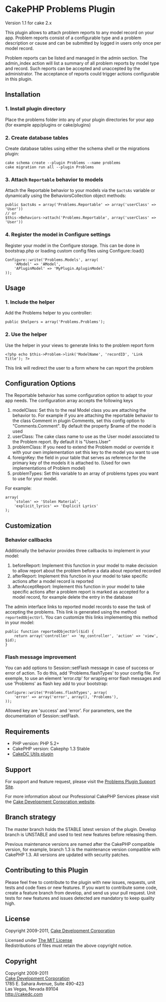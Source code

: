 # CakePHP Problems Plugin #

Version 1.1 for cake 2.x

This plugin allows to attach problem reports to any model record on your app. Problem reports
consist of a configurable type and a problem description or cause and can be submitted by logged in users
only once per model record.

Problem reports can be listed and managed in the admin section. The admin_index action will list a summary of
all problem reports by model type and record. Such reports can be accepted and unaccepted by the administrator.
The acceptance of reports could trigger actions configurable in this plugin.

## Installation ##

### 1. Install plugin directory ###

Place the problems folder into any of your plugin directories for your app (for example app/plugins or cake/plugins)

### 2. Create database tables ###

Create database tables using either the schema shell or the migrations plugin:

	cake schema create --plugin Problems --name problems
	cake migration run all --plugin Problems

### 3. Attach `Reportable` behavior to models ###

Attach the Reportable behavior to your models via the `$actsAs` variable or dynamically using the BehaviorsCollection object methods:

	public $actsAs = array('Problems.Reportable' => array('userClass' => 'User'))
	// or
	$this->Behaviors->attach('Problems.Reportable', array('userClass' => 'User'))

### 4. Register the model in Configure settings ###

Register your model in the Configure storage. This can be done in bootstrap.php or loading custom config files using Configure::load()

	Configure::write('Problems.Models', array(
		'AModel' => 'AModel',
		'APluginModel' => 'MyPlugin.ApluginModel'
	));

## Usage ##

### 1. Include the helper ###

Add the Problems helper to you controller:

	public $helpers = array('Problems.Problems');

### 2. Use the helper ###

Use the helper in your views to generate links to the problem report form

	<?php echo $this->Problem->link('ModelName', 'recordID', 'Link Title'); ?>

This link will redirect the user to a form where he can report the problem

## Configuration Options ##
The Reportable behavior has some configuration option to adapt to your app needs. The configuration array accepts the following keys

1. modelClass: Set this to the real Model class you are attaching the behavior to. For example if you are attaching the reportable behavior to the class Comment in plugin Comments, set this config option to "Comments.Comment". By default the property $name of the model is used
2. userClass: The cake class name to use as the User model associated to the Problem report. By default it is "Users.User"
3. problemClass: If you need to extend the Problem model or override it with your own implementation set this key to the model you want to use
4. foreignKey: the field in your table that serves as reference for the primary key of the models it is attached to. (Used for own implementations of Problem model)
5. problemTypes: Set this variable to an array of problems types you want to use for your model.

For example:

	array(
		'stolen' => 'Stolen Material',
		'explicit_lyrics' => 'Explicit Lyrics'
	);

## Customization ##

### Behavior callbacks ###

Additionally the behavior provides three callbacks to implement in your model:
1. beforeReport: Implement this function in your model to make decission to allow report about the problem before a data about reported recorded
2. afterReport: Implement this function in your model to take specific actions after a model record is reported
3. afterAcceptReport: Implement this function in your model to take specific actions after a problem report is marked as accepted for a model record, for example delete the entry in the database

The admin interface links to reported model records to ease the task of accepting the problems. This link is generated using the method `reportedObjectUrl`.
You can customize this links implementing this method in your model:

	public function reportedObjectUrl($id) {
		return array('controller' => 'my_controller', 'action' => 'view', $id);
	}

### Flash message improvement ###

You can add options to Session::setFlash message in case of success or error of action.
To do this, add 'Problems.flashTypes' to your config file.
For exemple, to use an element 'error.ctp' for wraping error flash messages  and use 'Problems' as flash key add to your bootstrap:

	Configure::write('Problems.flashTypes', array(
		'error' => array('error', array(), 'Problems'),
	));

Allowed key are 'success' and 'error'.
For parameters, see  the documentation of Session::setFlash.

## Requirements ##

* PHP version: PHP 5.2+
* CakePHP version: Cakephp 1.3 Stable
* [CakeDC Utils plugin](http://github.com/CakeDC/utils)

## Support ##

For support and feature request, please visit the [Problems Plugin Support Site](http://cakedc.lighthouseapp.com/projects/59614-problems-plugin/).

For more information about our Professional CakePHP Services please visit the [Cake Development Corporation website](http://cakedc.com).

## Branch strategy ##

The master branch holds the STABLE latest version of the plugin. 
Develop branch is UNSTABLE and used to test new features before releasing them. 

Previous maintenance versions are named after the CakePHP compatible version, for example, branch 1.3 is the maintenance version compatible with CakePHP 1.3.
All versions are updated with security patches.

## Contributing to this Plugin ##

Please feel free to contribute to the plugin with new issues, requests, unit tests and code fixes or new features. If you want to contribute some code, create a feature branch from develop, and send us your pull request. Unit tests for new features and issues detected are mandatory to keep quality high. 

## License ##

Copyright 2009-2011, [Cake Development Corporation](http://cakedc.com)

Licensed under [The MIT License](http://www.opensource.org/licenses/mit-license.php)<br/>
Redistributions of files must retain the above copyright notice.

## Copyright ###

Copyright 2009-2011<br/>
[Cake Development Corporation](http://cakedc.com)<br/>
1785 E. Sahara Avenue, Suite 490-423<br/>
Las Vegas, Nevada 89104<br/>
http://cakedc.com<br/>